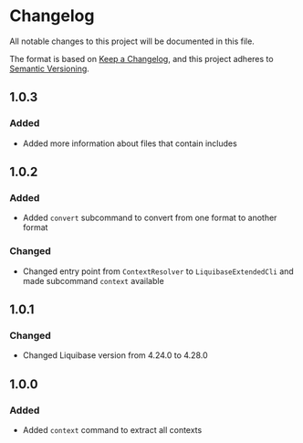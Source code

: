 # Changelog

All notable changes to this project will be documented in this file.

The format is based on [Keep a Changelog](https://keepachangelog.com/en/1.1.0/), and this project adheres to [Semantic Versioning](https://semver.org/spec/v2.0.0.html).


## 1.0.3

### Added

- Added more information about files that contain includes

## 1.0.2

### Added

- Added `convert` subcommand to convert from one format to another format

### Changed

- Changed entry point from `ContextResolver` to `LiquibaseExtendedCli` and made subcommand `context` available

## 1.0.1

### Changed

- Changed Liquibase version from 4.24.0 to 4.28.0 

## 1.0.0

### Added

- Added `context` command to extract all contexts
